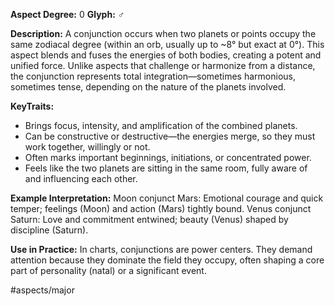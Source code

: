 **Aspect Degree:** 0
**Glyph:** ♂

**Description:**
A conjunction occurs when two planets or points occupy the same zodiacal degree (within an orb, usually up to ~8° but exact at 0°). This aspect blends and fuses the energies of both bodies, creating a potent and unified force. Unlike aspects that challenge or harmonize from a distance, the conjunction represents total integration—sometimes harmonious, sometimes tense, depending on the nature of the planets involved.

**KeyTraits:**
- Brings focus, intensity, and amplification of the combined planets.
- Can be constructive or destructive—the energies merge, so they must work together, willingly or not.
- Often marks important beginnings, initiations, or concentrated power.
- Feels like the two planets are sitting in the same room, fully aware of and influencing each other.

**Example Interpretation:**
Moon conjunct Mars: Emotional courage and quick temper; feelings (Moon) and action (Mars) tightly bound.
Venus conjunct Saturn: Love and commitment entwined; beauty (Venus) shaped by discipline (Saturn).

**Use in Practice:**
In charts, conjunctions are power centers. They demand attention because they dominate the field they occupy, often shaping a core part of personality (natal) or a significant event.

#aspects/major 